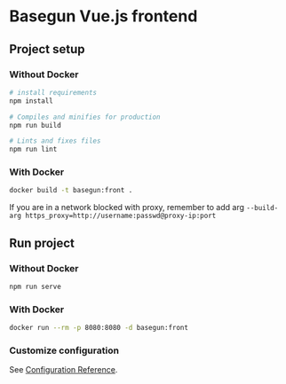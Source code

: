 # Basegun Vue.js frontend

## Project setup
### Without Docker
```bash
# install requirements
npm install

# Compiles and minifies for production
npm run build

# Lints and fixes files
npm run lint
```
### With Docker
```bash
docker build -t basegun:front .
```
If you are in a network blocked with proxy, remember to add arg `--build-arg https_proxy=http://username:passwd@proxy-ip:port`


## Run project
### Without Docker
```bash
npm run serve
```

### With Docker
```bash
docker run --rm -p 8080:8080 -d basegun:front
```


### Customize configuration
See [Configuration Reference](https://cli.vuejs.org/config/).

